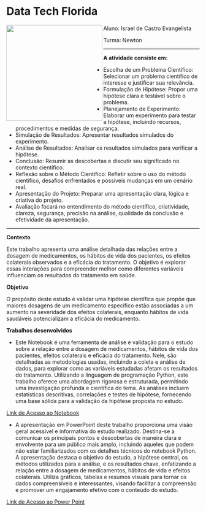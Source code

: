 # Data Tech Florida

<picture> <img align="left" src="https://import.cdn.thinkific.com/866038%2Fcustom_site_themes%2Fid%2FUa1iIXgwTCCiopVgZtCO_datatechflorida.png?width=384&dpr=2" width = 250px></picture>

Aluno: Israel de Castro Evangelista

Turma: Newton

____________________________________________________________________________________________________________

**A atividade consiste em:**

- Escolha de um Problema Científico: Selecionar um problema científico de interesse e justificar sua relevância.
- Formulação de Hipótese: Propor uma hipótese clara e testável sobre o problema.
- Planejamento de Experimento: Elaborar um experimento para testar a hipótese, incluindo recursos, procedimentos e medidas de segurança.
- Simulação de Resultados: Apresentar resultados simulados do experimento.
- Análise de Resultados: Analisar os resultados simulados para verificar a hipótese.
- Conclusão: Resumir as descobertas e discutir seu significado no contexto científico.
- Reflexão sobre o Método Científico: Refletir sobre o uso do método científico, desafios enfrentados e possíveis mudanças em um cenário real.
- Apresentação do Projeto: Preparar uma apresentação clara, lógica e criativa do projeto.
- Avaliação focará no entendimento do método científico, criatividade, clareza, segurança, precisão na análise, qualidade da conclusão e efetividade da apresentação.

____________________________________________________________________________________________________________

**Contexto**

Este trabalho apresenta uma análise detalhada das relações entre a dosagem de medicamentos, os hábitos de vida dos pacientes, os efeitos colaterais observados e a eficácia do tratamento. O objetivo é explorar essas interações para compreender melhor como diferentes variáveis influenciam os resultados do tratamento em saúde.

**Objetivo**

O propósito deste estudo é validar uma hipótese científica que propõe que maiores dosagens de um medicamento específico estão associadas a um aumento na severidade dos efeitos colaterais, enquanto hábitos de vida saudáveis potencializam a eficácia do medicamento.

**Trabalhos desenvolvidos**

- Este Notebook é uma ferramenta de análise e validação para o estudo sobre a relação entre a dosagem de medicamentos, hábitos de vida dos pacientes, efeitos colaterais e eficácia do tratamento. Nele, são detalhadas as metodologias usadas, incluindo a coleta e análise de dados, para explorar como as variáveis estudadas afetam os resultados do tratamento. Utilizando a linguagem de programação Python, este trabalho oferece uma abordagem rigorosa e estruturada, permitindo uma investigação profunda e científica do tema. As análises incluem estatísticas descritivas, correlações e testes de hipótese, fornecendo uma base sólida para a validação da hipótese proposta no estudo.
  
[Link de Acesso ao Notebook](https://github.com/IsraelEvangelista/Data-Tech-Florida/blob/main/Aplicando%20M%C3%A9todo%20CIent%C3%ADfico/An%C3%A1lise_da_Efic%C3%A1cia_de_Medicamentos_Simula%C3%A7%C3%A3o.ipynb)

- A apresentação em PowerPoint deste trabalho proporciona uma visão geral acessível e informativa do estudo realizado. Destina-se a comunicar os principais pontos e descobertas de maneira clara e envolvente para um público mais amplo, incluindo aqueles que podem não estar familiarizados com os detalhes técnicos do notebook Python. A apresentação destaca o objetivo do estudo, a hipótese central, os métodos utilizados para a análise, e os resultados chave, enfatizando a relação entre a dosagem de medicamentos, hábitos de vida e efeitos colaterais. Utiliza gráficos, tabelas e resumos visuais para tornar os dados compreensíveis e interessantes, visando facilitar a compreensão e promover um engajamento efetivo com o conteúdo do estudo.
  
[Link de Acesso ao Power Point](https://github.com/IsraelEvangelista/Data-Tech-Florida/blob/main/Aplicando%20M%C3%A9todo%20CIent%C3%ADfico/Trabalho%2001%20-%20Turma%20Newton.pptx)
